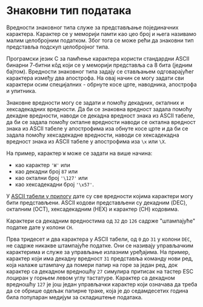 # Знаковни тип података

Вредности знаковног типа служе за представљање појединачних карактера. Карактер
се у меморији памти као цео број и њега називамо малим целобројним податком.
Због тога се може рећи да знаковни тип представља подскуп целобројног типа.

Програмски језик C за памћење карактера користи стандардни ASCII бинарни
7-битни кôд који се у меморији представља са 8 бита (једним бајтом). Вредности
знаковног типа задају се стављањем одговарајућег карактера између два
апострофа. На овај начин се могу задати сви карактери осим специјалних -
обрнуте косе црте, наводника, апострофа и упитника.

Знаковне вредности могу се задати и помоћу декадних, окталних и хексадекадних
вредности. Да би се знаковна вредност задала помоћу декадне вредности, наводи
се декадна вредност знака из ASCII табеле, да би се задала помоћу окталне
вредности наводи се октална вредност знака из ASCII табеле у апострофима иза
обнуте косе црте и да би се задала помоћу хексадекадне вредности, наводи се
хексадекадна вредност знака из ASCII табеле у апострофима иза `\x` или `\X`.

На пример, карактер `W` може се задати на више начина:

- као карактер `'W'` или
- као декадни број `87` или
- као октални број `'\127'` или
- као хексадекадни број `'\x57'`.

У [ASCII табели у прилогу](../prilozi/ascii_tabela.md) дате су све вредности
којима карактери могу бити представљени. ASCII кодови представљени су декадним
(DEC), окталним (OCT), хексадекадним (HEX) и карактер (CH) кодовима.

Карактери са декадним вредностима од `32` до `126` садрже "штампајуће" податке
дате у колони `CH`.

Прва тридесет и два карактера у ASCII табели, од `0` до `31` у колони `DEC`, не
садрже никакве штампајуће податке. Они се називају управљачким карактерима и
служе за управљање излазним уређајима. На пример, карактер који има декадну
вредност `31` представља команду нови ред, која налаже штампачу да помери папир
на горе за један ред, док карактер са декадном вредношћу `27` симулира притисак
на тастер ESC лоциран у горњем левом углу тастатуре. Карактер са декадном
вредношћу `127` је још један управљачки карактер који означава да треба да се
обрише одељак папирне траке, која је до седамдесетих година била популаран
медијум за складиштење података.
